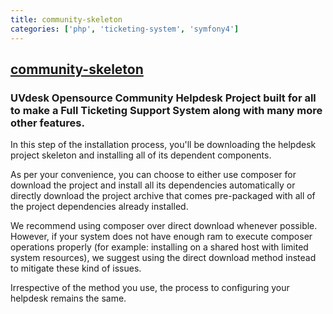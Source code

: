 ```yaml
---
title: community-skeleton
categories: ['php', 'ticketing-system', 'symfony4']
---
```

## [community-skeleton](https://github.com/uvdesk/community-skeleton)

### UVdesk Opensource Community Helpdesk Project built for all to make a Full Ticketing Support System along with many more other features.


In this step of the installation process, you'll be downloading the helpdesk project skeleton and installing all of its dependent components.

As per your convenience, you can choose to either use composer for download the project and install all its dependencies automatically or directly download the project archive that comes pre-packaged with all of the project dependencies already installed.

We recommend using composer over direct download whenever possible. However, if your system does not have enough ram to execute composer operations properly (for example: installing on a shared host with limited system resources), we suggest using the direct download method instead to mitigate these kind of issues.

Irrespective of the method you use, the process to configuring your helpdesk remains the same.
